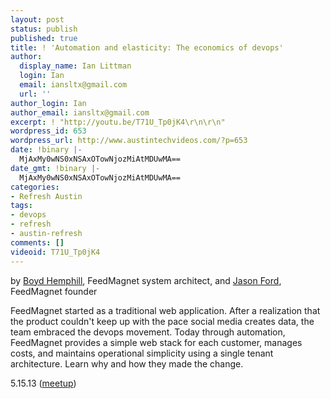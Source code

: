 ```yaml
---
layout: post
status: publish
published: true
title: ! 'Automation and elasticity: The economics of devops'
author:
  display_name: Ian Littman
  login: Ian
  email: iansltx@gmail.com
  url: ''
author_login: Ian
author_email: iansltx@gmail.com
excerpt: ! "http://youtu.be/T71U_Tp0jK4\r\n\r\n"
wordpress_id: 653
wordpress_url: http://www.austintechvideos.com/?p=653
date: !binary |-
  MjAxMy0wNS0xNSAxOTowNjozMiAtMDUwMA==
date_gmt: !binary |-
  MjAxMy0wNS0xNSAxOTowNjozMiAtMDUwMA==
categories:
- Refresh Austin
tags:
- devops
- refresh
- austin-refresh
comments: []
videoid: T71U_Tp0jK4
---
```

<p>by <a href="http://twitter.com/behemphi">Boyd Hemphill</a>, FeedMagnet system architect,
and <a href="http://twitter.com/jasford">Jason Ford</a>, FeedMagnet founder</p>
<p>FeedMagnet started as a traditional web application. After a realization that the product couldn't keep
up with the pace social media creates data, the team embraced the devops movement. Today through automation,
FeedMagnet provides a simple web stack for each customer, manages costs, and maintains operational simplicity
using a single tenant architecture. Learn why and how they made the change.</p>
<p>5.15.13 (<a href="http://www.meetup.com/Austin-Web-Design/events/104105622/">meetup</a>)</p>
